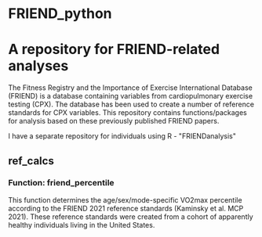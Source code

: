 # FRIEND_python

# A repository for FRIEND-related analyses

The Fitness Registry and the Importance of Exercise International Database (FRIEND) is a database containing variables from cardiopulmonary exercise testing (CPX). The database has been used to create a number of reference standards for CPX variables. This repository contains functions/packages for analysis based on these previously published FRIEND papers. 

I have a separate repository for individuals using R - "FRIENDanalysis"

## ref_calcs

### Function: friend_percentile
This function determines the age/sex/mode-specific VO2max percentile according to the FRIEND 2021 reference standards (Kaminsky et al. MCP 2021). These reference standards were created from a cohort of apparently healthy individuals living in the United States.
